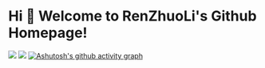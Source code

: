 # Hi 🎉 Welcome to RenZhuoLi's Github Homepage!


![](https://github-readme-stats.vercel.app/api/top-langs/?username=RRRRR0204&theme=dark&layout=compact)
![](https://github-readme-stats.vercel.app/api?username=RRRRR0204&show_icons=true&theme=dark&count_private=true)
[![Ashutosh's github activity graph](https://github-readme-activity-graph.cyclic.app/graph?username=RRRRR0204&theme=github)](https://github.com/ashutosh00710/github-readme-activity-graph)


